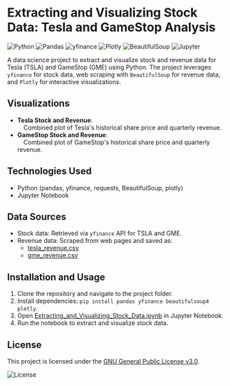 # Extracting and Visualizing Stock Data: Tesla and GameStop Analysis

![Python](https://img.shields.io/badge/Python-3.11-3776AB?style=flat&logo=python&logoColor=white)
![Pandas](https://img.shields.io/badge/Pandas-2.2.2-150458?style=flat&logo=pandas&logoColor=white)
![yfinance](https://img.shields.io/badge/yfinance-0.2.38-FF4500?style=flat&logo=yahoo&logoColor=white)
![Plotly](https://img.shields.io/badge/Plotly-5.15-3F4F75?style=flat&logo=plotly&logoColor=white)
![BeautifulSoup](https://img.shields.io/badge/BeautifulSoup-4.12.2-000000?style=flat)
![Jupyter](https://img.shields.io/badge/Jupyter-Notebook-F37626?style=flat&logo=jupyter&logoColor=white)

A data science project to extract and visualize stock and revenue data for Tesla (TSLA) and GameStop (GME) using Python. The project leverages `yfinance` for stock data, web scraping with `BeautifulSoup` for revenue data, and `Plotly` for interactive visualizations.

## Visualizations
- **Tesla Stock and Revenue**:\
   &emsp;Combined plot of Tesla's historical share price and quarterly revenue.
- **GameStop Stock and Revenue**:\
   &emsp;Combined plot of GameStop's historical share price and quarterly revenue.

## Technologies Used
- Python (pandas, yfinance, requests, BeautifulSoup, plotly)
- Jupyter Notebook

## Data Sources
- Stock data: Retrieved via `yfinance` API for TSLA and GME.
- Revenue data: Scraped from web pages and saved as:
  - [tesla_revenue.csv](data/tesla_revenue.csv)
  - [gme_revenue.csv](data/gme_revenue.csv)

## Installation and Usage
1. Clone the repository and navigate to the project folder.
2. Install dependencies: `pip install pandas yfinance beautifulsoup4 plotly`.
3. Open [Extracting_and_Visualizing_Stock_Data.ipynb](https://github.com/SvalentinoB/PortProjects/blob/main/projects/Data_Science/Extracting_and_Visualizing_Stock_Data/Extracting_and_Visualizing_Stock_Data.ipynb) in Jupyter Notebook.
4. Run the notebook to extract and visualize stock data.

## License
This project is licensed under the [GNU General Public License v3.0](https://github.com/SvalentinoB/PortProjects/blob/main/LICENSE).

![License](https://img.shields.io/badge/License-GNU%20GPL%20v3.0-008000?style=flat&logo=gnu)
